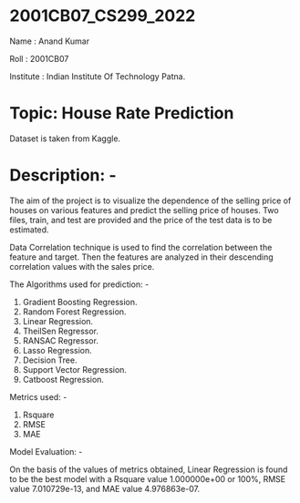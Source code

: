 # 2001CB07_CS299_2022
 Name : Anand Kumar

 Roll : 2001CB07

 Institute : Indian Institute Of Technology Patna.

# Topic: House Rate Prediction

Dataset is taken from Kaggle.

# Description: - 
The aim of the project is to visualize the dependence of the selling price of houses on various features and predict the selling price of houses. Two files, train, and test are provided and the price of the test data is to be estimated.

Data Correlation technique is used to find the correlation between the feature and target. Then the features are analyzed in their descending correlation values with the sales price.

The Algorithms used for prediction: -

1. Gradient Boosting Regression.
2. Random Forest Regression.
3. Linear Regression.
4. TheilSen Regressor.
5. RANSAC Regressor.
6. Lasso Regression.
7. Decision Tree.
8. Support Vector Regression.
9. Catboost Regression.

Metrics used: -
1. Rsquare
2. RMSE
3. MAE

Model Evaluation: - 
 
On the basis of the values of metrics obtained, Linear Regression is found to be the best model with a Rsquare value 1.000000e+00 or 100%, RMSE value 7.010729e-13, and MAE value 4.976863e-07.
